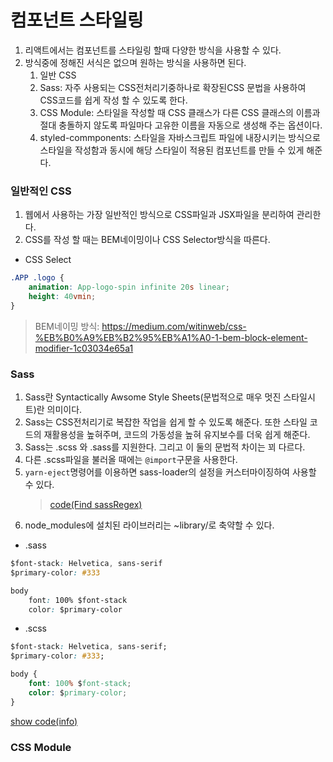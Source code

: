 # 컴포넌트 스타일링

1. 리액트에서는 컴포넌트를 스타일링 할때 다양한 방식을 사용할 수 있다.
2. 방식중에 정해진 서식은 없으며 원하는 방식을 사용하면 된다.
    1. 일반 CSS
    2. Sass: 자주 사용되는 CSS전처리기중하나로 확장된CSS 문법을 사용하여 CSS코드를 쉽게 작성 할 수 있도록 한다.
    3. CSS Module: 스타일을 작성할 때 CSS 클래스가 다른 CSS 클래스의 이름과 절대 충돌하지 않도록 파일마다 고유한 이름을 자동으로 생성해 주는 옵션이다.
    4. styled-commponents: 스타일을 자바스크립트 파일에 내장시키는 방식으로 스타일을 작성함과 동시에 해당 스타일이 적용된 컴포넌트를 만들 수 있게 해준다.

### 일반적인 CSS

1. 웹에서 사용하는 가장 일반적인 방식으로 CSS파일과 JSX파일을 분리하여 관리한다.
2. CSS를 작성 할 때는 BEM네이밍이나 CSS Selector방식을 따른다.

-   CSS Select

```CSS
.APP .logo {
    animation: App-logo-spin infinite 20s linear;
    height: 40vmin;
}
```

> BEM네이밍 방식: https://medium.com/witinweb/css-%EB%B0%A9%EB%B2%95%EB%A1%A0-1-bem-block-element-modifier-1c03034e65a1

### Sass

1. Sass란 Syntactically Awsome Style Sheets(문법적으로 매우 멋진 스타일시트)란 의미이다.
2. Sass는 CSS전처리기로 복잡한 작업을 쉽게 할 수 있도록 해준다. 또한 스타일 코드의 재활용성을 높혀주며, 코드의 가동성을 높혀 유지보수를 더욱 쉽게 해준다.
3. Sass는 .scss 와 .sass를 지원한다. 그리고 이 둘의 문법적 차이는 꾀 다르다.
4. 다른 .scss파일을 불러올 때에는 `@import`구문을 사용한다.
5. `yarn-eject`명령어를 이용하면 sass-loader의 설정을 커스터마이징하여 사용할 수 있다.
    > [code(Find sassRegex)](https://github.com/MristerWing/PrivateProject/blob/master/8.Javascript/reactExam/styling-react/src/config/webpack.config.js)
6. node_modules에 설치된 라이브러리는 ~library/로 축약할 수 있다.

-   .sass

```CSS
$font-stack: Helvetica, sans-serif
$primary-color: #333

body
    font: 100% $font-stack
    color: $primary-color
```

-   .scss

```CSS
$font-stack: Helvetica, sans-serif;
$primary-color: #333;

body {
    font: 100% $font-stack;
    color: $primary-color;
}
```

[show code(info)](https://github.com/MristerWing/PrivateProject/blob/master/8.Javascript/reactExam/styling-react/src/sass)

### CSS Module
